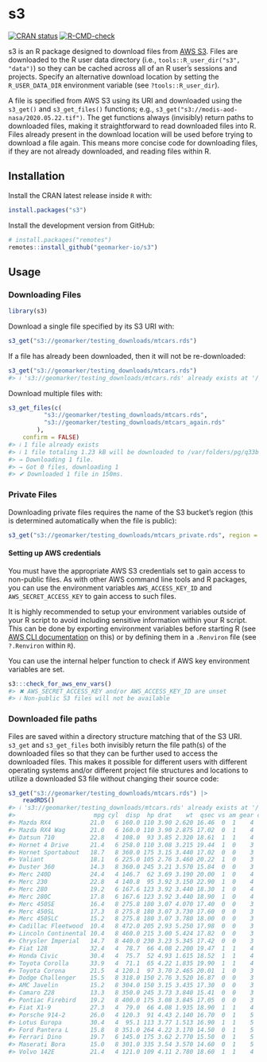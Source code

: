 
<!-- README.md is generated from README.Rmd. Please edit that file -->

# s3

<!-- badges: start -->

[![CRAN
status](https://www.r-pkg.org/badges/version/s3)](https://CRAN.R-project.org/package=s3)
[![R-CMD-check](https://github.com/brokamp-group/s3/actions/workflows/R-CMD-check.yaml/badge.svg)](https://github.com/brokamp-group/s3/actions/workflows/R-CMD-check.yaml)
<!-- badges: end -->

s3 is an R package designed to download files from [AWS
S3](https://aws.amazon.com/s3/). Files are downloaded to the R user data
directory (i.e., `tools::R_user_dir("s3", "data")`) so they can be
cached across all of an R user’s sessions and projects. Specify an
alternative download location by setting the `R_USER_DATA_DIR`
environment variable (see `?tools::R_user_dir`).

A file is specified from AWS S3 using its URI and downloaded using the
`s3_get()` and `s3_get_files()` functions; e.g.,
`s3_get("s3://modis-aod-nasa/2020.05.22.tif")`. The get functions always
(invisibly) return paths to downloaded files, making it straightforward
to read downloaded files into R. Files already present in the download
location will be used before trying to download a file again. This means
more concise code for downloading files, if they are not already
downloaded, and reading files within R.

## Installation

Install the CRAN latest release inside `R` with:

``` r
install.packages("s3")
```

Install the development version from GitHub:

``` r
# install.packages("remotes")
remotes::install_github("geomarker-io/s3")
```

## Usage

### Downloading Files

``` r
library(s3)
```

Download a single file specified by its S3 URI with:

``` r
s3_get("s3://geomarker/testing_downloads/mtcars.rds")
```

If a file has already been downloaded, then it will not be
re-downloaded:

``` r
s3_get("s3://geomarker/testing_downloads/mtcars.rds")
#> ℹ 's3://geomarker/testing_downloads/mtcars.rds' already exists at '/var/folders/pg/q33bfwtj57d_v3vqpl7g26400000gn/T/RtmpTSph6V/R/s3/geomarker/testing_downloads/mtcars.rds'
```

Download multiple files with:

``` r
s3_get_files(c(
          "s3://geomarker/testing_downloads/mtcars.rds",
          "s3://geomarker/testing_downloads/mtcars_again.rds"
        ),
    confirm = FALSE)
#> ℹ 1 file already exists
#> ℹ 1 file totaling 1.23 kB will be downloaded to /var/folders/pg/q33bfwtj57d_v3vqpl7g26400000gn/T//RtmpTSph6V/R/s3
#> → Downloading 1 file.
#> → Got 0 files, downloading 1
#> ✔ Downloaded 1 file in 150ms.
```

### Private Files

Downloading private files requires the name of the S3 bucket’s region
(this is determined automatically when the file is public):

``` r
s3_get("s3://geomarker/testing_downloads/mtcars_private.rds", region = "us-east-2")
```

#### Setting up AWS credentials

You must have the appropriate AWS S3 credentials set to gain access to
non-public files. As with other AWS command line tools and R packages,
you can use the environment variables `AWS_ACCESS_KEY_ID` and
`AWS_SECRET_ACCESS_KEY` to gain access to such files.

It is highly recommended to setup your environment variables outside of
your R script to avoid including sensitive information within your R
script. This can be done by exporting environment variables before
starting R (see [AWS CLI
documentation](https://docs.aws.amazon.com/cli/latest/userguide/cli-configure-envvars.html)
on this) or by defining them in a `.Renviron` file (see `?.Renviron`
within `R`).

You can use the internal helper function to check if AWS key environment
variables are set.

``` r
s3:::check_for_aws_env_vars()
#> ✖ AWS_SECRET_ACCESS_KEY and/or AWS_ACCESS_KEY_ID are unset
#> ℹ Non-public S3 files will not be available
```

### Downloaded file paths

Files are saved within a directory structure matching that of the S3
URI. `s3_get` and `s3_get_files` both invisibly return the file path(s)
of the downloaded files so that they can be further used to access the
downloaded files. This makes it possible for different users with
different operating systems and/or different project file structures and
locations to utilize a downloaded S3 file without changing their source
code:

``` r
s3_get("s3://geomarker/testing_downloads/mtcars.rds") |>
    readRDS()
#> ℹ 's3://geomarker/testing_downloads/mtcars.rds' already exists at '/var/folders/pg/q33bfwtj57d_v3vqpl7g26400000gn/T/RtmpTSph6V/R/s3/geomarker/testing_downloads/mtcars.rds'
#>                      mpg cyl  disp  hp drat    wt  qsec vs am gear carb
#> Mazda RX4           21.0   6 160.0 110 3.90 2.620 16.46  0  1    4    4
#> Mazda RX4 Wag       21.0   6 160.0 110 3.90 2.875 17.02  0  1    4    4
#> Datsun 710          22.8   4 108.0  93 3.85 2.320 18.61  1  1    4    1
#> Hornet 4 Drive      21.4   6 258.0 110 3.08 3.215 19.44  1  0    3    1
#> Hornet Sportabout   18.7   8 360.0 175 3.15 3.440 17.02  0  0    3    2
#> Valiant             18.1   6 225.0 105 2.76 3.460 20.22  1  0    3    1
#> Duster 360          14.3   8 360.0 245 3.21 3.570 15.84  0  0    3    4
#> Merc 240D           24.4   4 146.7  62 3.69 3.190 20.00  1  0    4    2
#> Merc 230            22.8   4 140.8  95 3.92 3.150 22.90  1  0    4    2
#> Merc 280            19.2   6 167.6 123 3.92 3.440 18.30  1  0    4    4
#> Merc 280C           17.8   6 167.6 123 3.92 3.440 18.90  1  0    4    4
#> Merc 450SE          16.4   8 275.8 180 3.07 4.070 17.40  0  0    3    3
#> Merc 450SL          17.3   8 275.8 180 3.07 3.730 17.60  0  0    3    3
#> Merc 450SLC         15.2   8 275.8 180 3.07 3.780 18.00  0  0    3    3
#> Cadillac Fleetwood  10.4   8 472.0 205 2.93 5.250 17.98  0  0    3    4
#> Lincoln Continental 10.4   8 460.0 215 3.00 5.424 17.82  0  0    3    4
#> Chrysler Imperial   14.7   8 440.0 230 3.23 5.345 17.42  0  0    3    4
#> Fiat 128            32.4   4  78.7  66 4.08 2.200 19.47  1  1    4    1
#> Honda Civic         30.4   4  75.7  52 4.93 1.615 18.52  1  1    4    2
#> Toyota Corolla      33.9   4  71.1  65 4.22 1.835 19.90  1  1    4    1
#> Toyota Corona       21.5   4 120.1  97 3.70 2.465 20.01  1  0    3    1
#> Dodge Challenger    15.5   8 318.0 150 2.76 3.520 16.87  0  0    3    2
#> AMC Javelin         15.2   8 304.0 150 3.15 3.435 17.30  0  0    3    2
#> Camaro Z28          13.3   8 350.0 245 3.73 3.840 15.41  0  0    3    4
#> Pontiac Firebird    19.2   8 400.0 175 3.08 3.845 17.05  0  0    3    2
#> Fiat X1-9           27.3   4  79.0  66 4.08 1.935 18.90  1  1    4    1
#> Porsche 914-2       26.0   4 120.3  91 4.43 2.140 16.70  0  1    5    2
#> Lotus Europa        30.4   4  95.1 113 3.77 1.513 16.90  1  1    5    2
#> Ford Pantera L      15.8   8 351.0 264 4.22 3.170 14.50  0  1    5    4
#> Ferrari Dino        19.7   6 145.0 175 3.62 2.770 15.50  0  1    5    6
#> Maserati Bora       15.0   8 301.0 335 3.54 3.570 14.60  0  1    5    8
#> Volvo 142E          21.4   4 121.0 109 4.11 2.780 18.60  1  1    4    2
```
